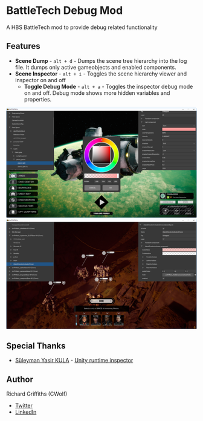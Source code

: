 # BattleTech Debug Mod

A HBS BattleTech mod to provide debug related functionality

## Features

* __Scene Dump__ - `alt + d` - Dumps the scene tree hierarchy into the log file. It dumps only active gameobjects and enabled components.
* __Scene Inspector__ - `alt + i` - Toggles the scene hierarchy viewer and inspector on and off
    * __Toggle Debug Mode__ - `alt + a` - Toggles the inspector debug mode on and off. Debug mode shows more hidden variables and properties.

![Example Sim Game Inspector](./docs/images/Sim.png)
![Example Combat Inspectr](./docs/images/Encounter.png)

## Special Thanks

* [Süleyman Yasir KULA](https://github.com/yasirkula) - [Unity runtime inspector](https://github.com/yasirkula/UnityRuntimeInspector)

## Author

Richard Griffiths (CWolf)
  * [Twitter](https://twitter.com/CWolf)
  * [LinkedIn](https://www.linkedin.com/in/richard-griffiths-436b7a19/)